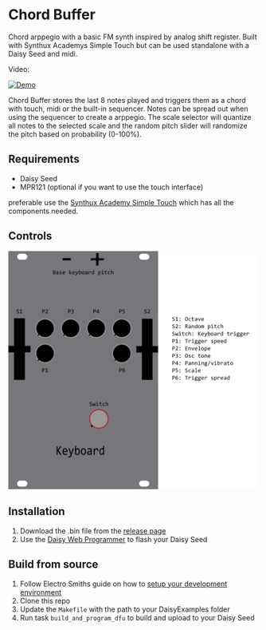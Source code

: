 # Chord Buffer

Chord arppegio with a basic FM synth inspired by analog shift register. Built with Synthux Academys Simple Touch but can be used standalone with a Daisy Seed and midi.

Video:

[![Demo](https://img.youtube.com/vi/HEeI8eIcOkY/maxresdefault.jpg)](https://youtu.be/HEeI8eIcOkY?si=6SCOnckzghMNsWxC)

Chord Buffer stores the last 8 notes played and triggers them as a chord with touch, midi or the built-in sequencer. Notes can be spread out when using the sequencer to create a arppegio. The scale selector will quantize all notes to the selected scale and the random pitch slider will randomize the pitch based on probability (0-100%).

## Requirements

- Daisy Seed
- MPR121 (optional if you want to use the touch interface)

preferable use the [Synthux Academy Simple Touch](https://synthuxacademy.com/product/simple-touch/) which has all the components needed.

## Controls

![controls](./docs/panel.png)

## Installation

1. Download the .bin file from the [release page](https://github.com/filipforsstrom/chord-buffer/releases)
2. Use the [Daisy Web Programmer](https://electro-smith.github.io/Programmer/) to flash your Daisy Seed

## Build from source

1. Follow Electro Smiths guide on how to [setup your development environment](https://github.com/electro-smith/DaisyWiki/wiki/1.-Setting-Up-Your-Development-Environment)
2. Clone this repo
3. Update the `Makefile` with the path to your DaisyExamples folder
4. Run task `build_and_program_dfu` to build and upload to your Daisy Seed

